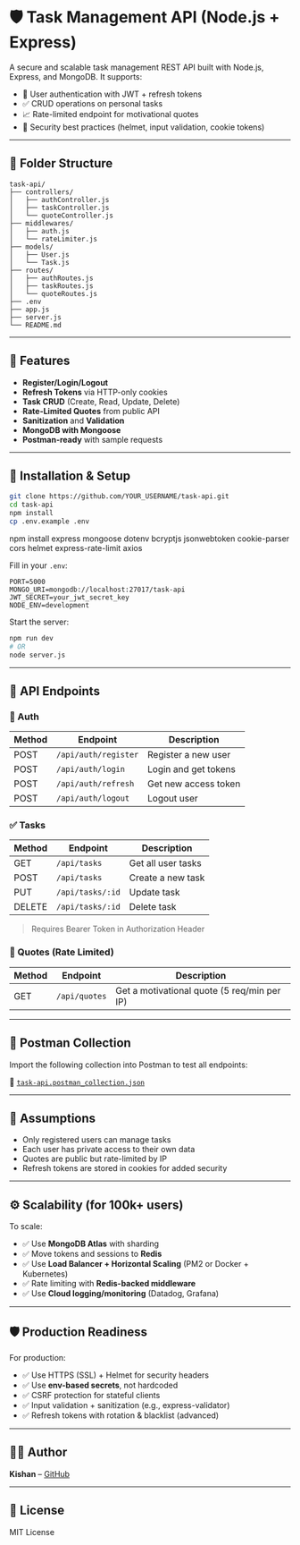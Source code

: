 
# 🛡️ Task Management API (Node.js + Express)

A secure and scalable task management REST API built with Node.js, Express, and MongoDB. It supports:

- 🧾 User authentication with JWT + refresh tokens
- ✅ CRUD operations on personal tasks
- 📈 Rate-limited endpoint for motivational quotes
- 🔐 Security best practices (helmet, input validation, cookie tokens)

---

## 📁 Folder Structure

```
task-api/
├── controllers/
│   ├── authController.js
│   ├── taskController.js
│   └── quoteController.js
├── middlewares/
│   ├── auth.js
│   └── rateLimiter.js
├── models/
│   ├── User.js
│   └── Task.js
├── routes/
│   ├── authRoutes.js
│   ├── taskRoutes.js
│   └── quoteRoutes.js
├── .env
├── app.js
├── server.js
└── README.md
```

---

## 🧪 Features

- **Register/Login/Logout**
- **Refresh Tokens** via HTTP-only cookies
- **Task CRUD** (Create, Read, Update, Delete)
- **Rate-Limited Quotes** from public API
- **Sanitization** and **Validation**
- **MongoDB with Mongoose**
- **Postman-ready** with sample requests

---

## 🚀 Installation & Setup

```bash
git clone https://github.com/YOUR_USERNAME/task-api.git
cd task-api
npm install
cp .env.example .env
```
npm install express mongoose dotenv bcryptjs jsonwebtoken cookie-parser cors helmet express-rate-limit axios

Fill in your `.env`:

```env
PORT=5000
MONGO_URI=mongodb://localhost:27017/task-api
JWT_SECRET=your_jwt_secret_key
NODE_ENV=development
```

Start the server:

```bash
npm run dev
# OR
node server.js
```

---

## 🧪 API Endpoints

### 🔐 Auth

| Method | Endpoint           | Description             |
|--------|--------------------|-------------------------|
| POST   | `/api/auth/register` | Register a new user     |
| POST   | `/api/auth/login`    | Login and get tokens    |
| POST   | `/api/auth/refresh`  | Get new access token    |
| POST   | `/api/auth/logout`   | Logout user             |

### ✅ Tasks

| Method | Endpoint      | Description        |
|--------|---------------|--------------------|
| GET    | `/api/tasks`  | Get all user tasks |
| POST   | `/api/tasks`  | Create a new task  |
| PUT    | `/api/tasks/:id` | Update task     |
| DELETE | `/api/tasks/:id` | Delete task     |

> Requires Bearer Token in Authorization Header

### 🌟 Quotes (Rate Limited)

| Method | Endpoint        | Description          |
|--------|-----------------|----------------------|
| GET    | `/api/quotes`   | Get a motivational quote (5 req/min per IP) |

---

## 🧪 Postman Collection

Import the following collection into Postman to test all endpoints:

📁 [`task-api.postman_collection.json`](./postman/task-api.postman_collection.json)

---

## 📌 Assumptions

- Only registered users can manage tasks
- Each user has private access to their own data
- Quotes are public but rate-limited by IP
- Refresh tokens are stored in cookies for added security

---

## ⚙️ Scalability (for 100k+ users)

To scale:
- ✅ Use **MongoDB Atlas** with sharding
- ✅ Move tokens and sessions to **Redis**
- ✅ Use **Load Balancer + Horizontal Scaling** (PM2 or Docker + Kubernetes)
- ✅ Rate limiting with **Redis-backed middleware**
- ✅ Use **Cloud logging/monitoring** (Datadog, Grafana)

---

## 🛡️ Production Readiness

For production:
- ✅ Use HTTPS (SSL) + Helmet for security headers
- ✅ Use **env-based secrets**, not hardcoded
- ✅ CSRF protection for stateful clients
- ✅ Input validation + sanitization (e.g., express-validator)
- ✅ Refresh tokens with rotation & blacklist (advanced)

---

## 🧑‍💻 Author

**Kishan** – [GitHub](https://github.com/YOUR_GITHUB)

---

## 📄 License

MIT License

